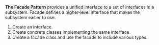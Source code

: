 **The Facade Pattern** provides a unified interface to a set of interfaces in a subsystem.
Facade defines a higher-level interface that makes the subsystem easier to use.

1. Create an interface.
2. Create concrete classes implementing the same interface.
3. Create a facade class and use the facade to include various types.